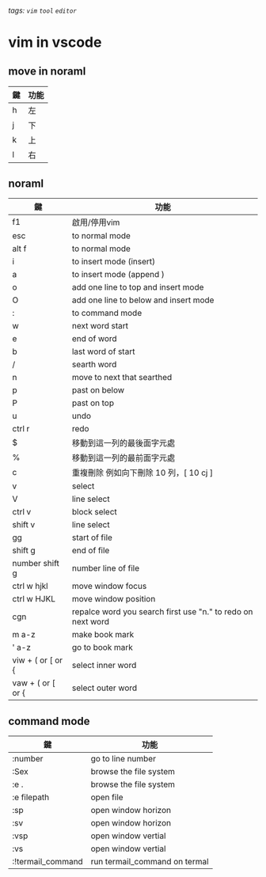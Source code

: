 ###### tags: `vim` `tool` `editor`
# vim in vscode
## move in noraml 


| 鍵  | 功能 |
| --- | ---- |
| h   | 左   |
| j   | 下   |
| k   | 上   |
| l   | 右   |
## noraml
| 鍵                | 功能                                                        |
| ----------------- | ----------------------------------------------------------- |
| f1                | 啟用/停用vim                                                |
| esc               | to normal mode                                              |
| alt f             | to normal mode                                              |
| i                 | to insert mode (insert)                                     |
| a                 | to insert mode (append )                                    |
| o                 | add one line to top and  insert mode                        |
| O                 | add one line to below and insert mode                       |
| :                 | to command mode                                             |
| w                 | next word start                                             |
| e                 | end of word                                                 |
| b                 | last word of start                                          |
| /                 | searth word                                                 |
| n                 | move to next that searthed                                  |
| p                 | past on below                                               |
| P                 | past on top                                                 |
| u                 | undo                                                        |
| ctrl r            | redo                                                        |
| $                 | 移動到這一列的最後面字元處                                  |
| %                 | 移動到這一列的最前面字元處                                  |
| c                 | 重複刪除 例如向下刪除 10 列，[ 10 cj ]                      |
| v                 | select                                                      |
| V                 | line select                                                 |
| ctrl v            | block select                                                |
| shift v           | line select                                                 |
| gg                | start of file                                               |
| shift g           | end of file                                                 |
| number shift g    | number line of file                                         |
| ctrl w hjkl       | move window focus                                           |
| ctrl w HJKL       | move window position                                        |
| cgn               | repalce word you search first use "n." to redo on next word |
| m a-z             | make book mark                                              |
| ' a-z             | go to book mark                                             |
| viw + ( or [ or { | select inner word                                           |
| vaw + ( or [ or { | select outer word                                           |

## command mode

| 鍵                | 功能                          |
| ----------------- | ----------------------------- |
| :number           | go to line number             |
| :Sex              | browse the file system        |
| :e .              | browse the file system        |
| :e filepath       | open file                     |
| :sp               | open window horizon           |
| :sv               | open window horizon           |
| :vsp              | open window vertial           |
| :vs               | open window vertial           |
| :!termail_command | run termail_command on termal |
